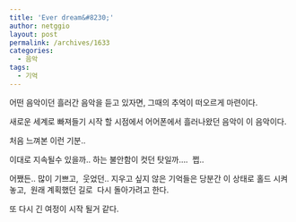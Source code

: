 ```yaml
---
title: 'Ever dream&#8230;'
author: netggio
layout: post
permalink: /archives/1633
categories:
  - 음악
tags:
  - 기억
---
```

  
  
어떤 음악이던 흘러간 음악을 듣고 있자면, 그때의 추억이 떠오르게 마련이다.  
  
새로운 세계로 빠져들기 시작 할 시점에서 어어폰에서 흘러나왔던 음악이 이 음악이다.  
  
처음 느껴본 이런 기분..   
  
이대로 지속될수 있을까.. 하는 불안함이 컷던 탓일까&#8230;.&nbsp; 쩝..  
  
어쨌든.. 많이 기쁘고,&nbsp; 웃었던.. 지우고 싶지 않은 기억들은 당분간 이 상태로 홀드 시켜놓고,&nbsp; 원래 계획했던 길로&nbsp; 다시 돌아가려고 한다.  
  
또 다시 긴 여정이 시작 될거 같다.  
&nbsp;